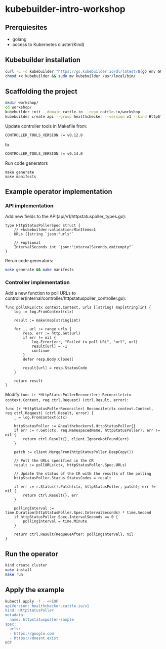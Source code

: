 # kubebuilder-intro-workshop

## Prerquiesites

- golang
- access to Kubernetes cluster(Kind)

## Kubebuilder installation
```bash
curl -L -o kubebuilder "https://go.kubebuilder.io/dl/latest/$(go env GOOS)/$(go env GOARCH)"
chmod +x kubebuilder && sudo mv kubebuilder /usr/local/bin/
```
## Scaffolding the project
```bash
mkdir workshop/
cd workshop/
kubebuilder init --domain cattle.io --repo cattle.io/workshop
kubebuilder create api --group healthchecker --version v1 --kind HttpStatusPoller
```
Update controller tools in Makefile from:
```bash
CONTROLLER_TOOLS_VERSION ?= v0.12.0
```
to 
```bash
CONTROLLER_TOOLS_VERSION ?= v0.14.0
```

Run code generators
```
make generate
make manifests
```

## Example operator implementation

### API implementation
Add new fields to the API(api/v1/httpstatuspoller_types.go):

```golang
type HttpStatusPollerSpec struct {
	// +kubebuilder:validation:MinItems=1
	URLs []string `json:"urls"`

	// +optional
	IntervalSeconds int `json:"intervalSeconds,omitempty"`
}
```
  
Rerun code generators:
```bash
make generate && make manifests
```

### Controller implementation

Add a new function to poll URLs to controller(internal/controller/httpstatuspoller_controller.go):

```golang
func pollURLs(ctx context.Context, urls []string) map[string]int {
	log := log.FromContext(ctx)

	result := make(map[string]int)

	for _, url := range urls {
		resp, err := http.Get(url)
		if err != nil {
			log.Error(err, "Failed to poll URL", "url", url)
			result[url] = -1
			continue
		}
		defer resp.Body.Close()

		result[url] = resp.StatusCode
	}

	return result
}
```

Modify `func (r *HttpStatusPollerReconciler) Reconcile(ctx context.Context, req ctrl.Request) (ctrl.Result, error)`:
```golang
func (r *HttpStatusPollerReconciler) Reconcile(ctx context.Context, req ctrl.Request) (ctrl.Result, error) {
	_ = log.FromContext(ctx)

	httpStatusPoller := &healthcheckerv1.HttpStatusPoller{}
	if err := r.Get(ctx, req.NamespacedName, httpStatusPoller); err != nil {
		return ctrl.Result{}, client.IgnoreNotFound(err)
	}

	patch := client.MergeFrom(httpStatusPoller.DeepCopy())

	// Poll the URLs specified in the CR
	result := pollURLs(ctx, httpStatusPoller.Spec.URLs)

	// Update the status of the CR with the results of the polling
	httpStatusPoller.Status.StatusCodes = result

	if err := r.Status().Patch(ctx, httpStatusPoller, patch); err != nil {
		return ctrl.Result{}, err
	}

	pollingInterval := time.Duration(httpStatusPoller.Spec.IntervalSeconds) * time.Second
	if httpStatusPoller.Spec.IntervalSeconds == 0 {
		pollingInterval = time.Minute
	}

	return ctrl.Result{RequeueAfter: pollingInterval}, nil
}
```

## Run the operator

```bash
kind create cluster
make install
make run
```

## Apply the example
```bash
kubectl apply -f - <<EOF
apiVersion: healthchecker.cattle.io/v1
kind: HttpStatusPoller
metadata:
  name: httpstatuspoller-sample
spec:
  urls:
  - https://google.com
  - https://doesnt.exist
EOF
```


